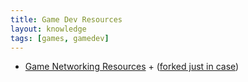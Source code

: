 ```yaml
---
title: Game Dev Resources
layout: knowledge
tags: [games, gamedev]
---
```


- [Game Networking Resources](https://github.com/ThusSpokeNomad/GameNetworkingResources) + ([forked just in case](https://github.com/pierd/GameNetworkingResources))
